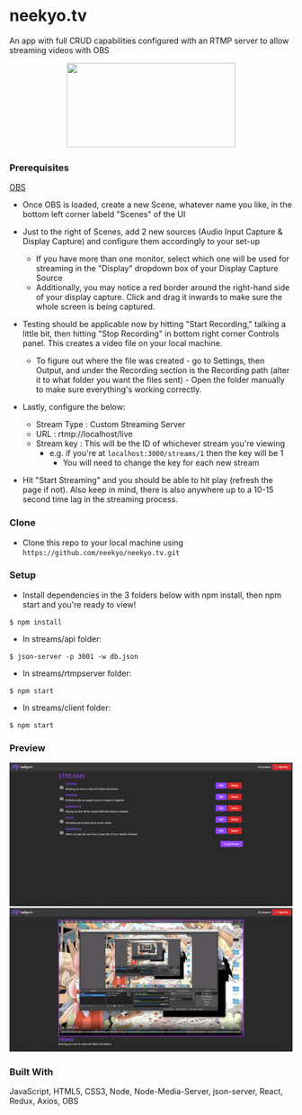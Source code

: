 # neekyo.tv

An app with full CRUD capabilities configured with an RTMP server to allow streaming videos with OBS

<div align="center">
<img height="150px" width="300px" src="https://www.pngkit.com/png/detail/212-2122903_logo-obs-panasonic-network-camera-recorder-with-viewer.png">
</div>


### Prerequisites

[OBS](https://obsproject.com/)

- Once OBS is loaded, create a new Scene, whatever name you like, in the bottom left corner labeld "Scenes" of the UI

- Just to the right of Scenes, add 2 new sources (Audio Input Capture & Display Capture) and configure them accordingly to your set-up
    * If you have more than one monitor, select which one will be used for streaming in the "Display" dropdown box of your Display Capture Source 
    * Additionally, you may notice a red border around the right-hand side of your display capture. Click and drag it inwards to make sure the whole screen is being captured.

- Testing should be applicable now by hitting "Start Recording," talking a little bit, then hitting "Stop Recording" in bottom right corner Controls panel. This creates a video file on your local machine.
    * To figure out where the file was created - go to Settings, then Output, and under the Recording section is the Recording path (alter it to what folder you want the files sent) - Open the folder manually to make sure everything's working correctly.

- Lastly, configure the below:
    * Stream Type : Custom Streaming Server
    * URL : rtmp://localhost/live
    * Stream key : This will be the ID of whichever stream you're viewing
        * e.g. if you're at `localhost:3000/streams/1` then the key will be 1
            * You will need to change the key for each new stream

- Hit "Start Streaming" and you should be able to hit play (refresh the page if not). Also keep in mind, there is also anywhere up to a 10-15 second time lag in the streaming process.

### Clone

- Clone this repo to your local machine using `https://github.com/neekyo/neekyo.tv.git`


### Setup

- Install dependencies in the 3 folders below with npm install, then npm start and you're ready to view!

```shell
$ npm install
```

- In streams/api folder:

```shell
$ json-server -p 3001 -w db.json
```

- In streams/rtmpserver folder:

```shell
$ npm start
```

- In streams/client folder:

```shell
$ npm start
```

### Preview

<img src="https://github.com/neekyo/neekyo.tv/blob/master/client/src/assets/stream3.png">
<img src="https://github.com/neekyo/neekyo.tv/blob/master/client/src/assets/stream2.png">

### Built With

JavaScript, HTML5, CSS3, Node, Node-Media-Server, json-server, React, Redux, Axios, OBS
